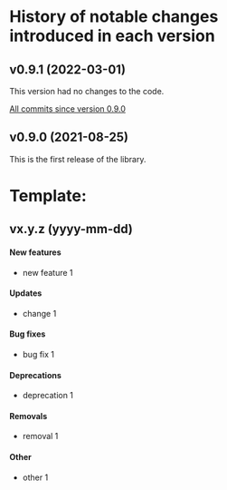 # History of notable changes introduced in each version

## v0.9.1 (2022-03-01)
This version had no changes to the code.

[All commits since version 0.9.0](https://github.com/mahozad/theme-switch/compare/v0.9.0...v0.9.1)

## v0.9.0 (2021-08-25)
This is the first release of the library.


[comment]: <> (NOTE: Be aware that modifying the format of this file might impact the script that makes the body of GitHub releases)


# Template:
## vx.y.z (yyyy-mm-dd)
#### New features
  - new feature 1
#### Updates
  - change 1
#### Bug fixes
  - bug fix 1
#### Deprecations
  - deprecation 1
#### Removals
  - removal 1
#### Other
  - other 1
